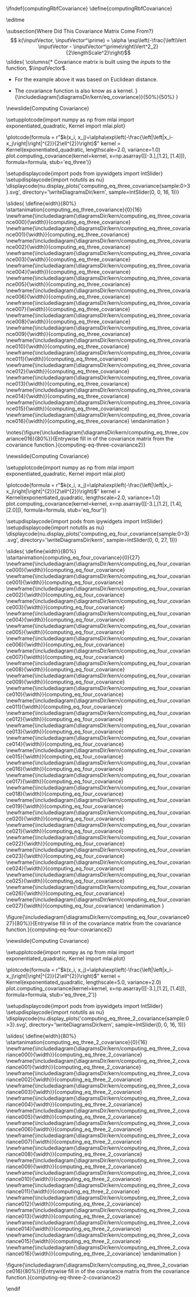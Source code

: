 \ifndef{computingRbfCovariance}
\define{computingRbfCovariance}

\editme

\subsection{Where Did This Covariance Matrix Come From?}
$$
k(\inputVector, \inputVector^\prime) = \alpha \exp\left(-\frac{\left\Vert \inputVector - \inputVector^\prime\right\Vert^2_2}{2\lengthScale^2}\right)$$
\slides{
\columns{* Covariance matrix is built using the *inputs* to the function, $\inputVector$.

* For the example above it was based on Euclidean distance.

* The covariance function is also know as a kernel.
}{\includediagram{\diagramsDir/kern/eq_covariance}}{50%}{50%}
}

\newslide{Computing Covariance}

\setupplotcode{import numpy as np
from mlai import exponentiated_quadratic, Kernel
import mlai.plot}

\plotcode{formula = r"$k(x_i, x_j)=\alpha\exp\left(-\frac{\left|\left|x_i-x_j\right|\right|^{2}}{2\ell^{2}}\right)$"
kernel = Kernel(exponentiated_quadratic, lengthscale=2.0, variance=1.0)
plot.computing_covariance(kernel=kernel, x=np.asarray([[-3.],[1.2], [1.4]]), 
                          formula=formula,
						  stub='eq_three')}


\setupdisplaycode{import pods
from ipywidgets import IntSlider}
\setupdisplaycode{import notutils as nu}
\displaycode{nu.display_plots('computing_eq_three_covariance{sample:0>3}.svg', 
                            directory='\writeDiagramsDir/kern', 
							sample=IntSlider(0, 0, 16, 1))}

\slides{
\define{width}{80%}
\startanimation{computing_eq_three_covariance}{0}{16}
\newframe{\includediagram{\diagramsDir/kern/computing_eq_three_covariance000}{\width}}{computing_eq_three_covariance}
\newframe{\includediagram{\diagramsDir/kern/computing_eq_three_covariance001}{\width}}{computing_eq_three_covariance}
\newframe{\includediagram{\diagramsDir/kern/computing_eq_three_covariance002}{\width}}{computing_eq_three_covariance}
\newframe{\includediagram{\diagramsDir/kern/computing_eq_three_covariance003}{\width}}{computing_eq_three_covariance}
\newframe{\includediagram{\diagramsDir/kern/computing_eq_three_covariance004}{\width}}{computing_eq_three_covariance}
\newframe{\includediagram{\diagramsDir/kern/computing_eq_three_covariance005}{\width}}{computing_eq_three_covariance}
\newframe{\includediagram{\diagramsDir/kern/computing_eq_three_covariance006}{\width}}{computing_eq_three_covariance}
\newframe{\includediagram{\diagramsDir/kern/computing_eq_three_covariance007}{\width}}{computing_eq_three_covariance}
\newframe{\includediagram{\diagramsDir/kern/computing_eq_three_covariance008}{\width}}{computing_eq_three_covariance}
\newframe{\includediagram{\diagramsDir/kern/computing_eq_three_covariance009}{\width}}{computing_eq_three_covariance}
\newframe{\includediagram{\diagramsDir/kern/computing_eq_three_covariance010}{\width}}{computing_eq_three_covariance}
\newframe{\includediagram{\diagramsDir/kern/computing_eq_three_covariance011}{\width}}{computing_eq_three_covariance}
\newframe{\includediagram{\diagramsDir/kern/computing_eq_three_covariance012}{\width}}{computing_eq_three_covariance}
\newframe{\includediagram{\diagramsDir/kern/computing_eq_three_covariance013}{\width}}{computing_eq_three_covariance}
\newframe{\includediagram{\diagramsDir/kern/computing_eq_three_covariance014}{\width}}{computing_eq_three_covariance}
\newframe{\includediagram{\diagramsDir/kern/computing_eq_three_covariance015}{\width}}{computing_eq_three_covariance}
\newframe{\includediagram{\diagramsDir/kern/computing_eq_three_covariance016}{\width}}{computing_eq_three_covariance}
\endanimation
}

\notes{\figure{\includediagram{\diagramsDir/kern/computing_eq_three_covariance016}{80%}}{Entrywise fill in of the covariance matrix from the covariance function.}{computing-eq-three-covariance2}}


\newslide{Computing Covariance}

\setupplotcode{import numpy as np
from mlai import exponentiated_quadratic, Kernel
import mlai.plot}

\plotcode{formula = r"$k(x_i, x_j)=\alpha\exp\left(-\frac{\left|\left|x_i-x_j\right|\right|^{2}}{2\ell^{2}}\right)$"
kernel = Kernel(exponentiated_quadratic, lengthscale=2.0, variance=1.0)
plot.computing_covariance(kernel=kernel, x=np.asarray([[-3.],[1.2], [1.4], [2.0]]), 
                          formula=formula,
						  stub='eq_four')}


\setupdisplaycode{import pods
from ipywidgets import IntSlider}
\setupdisplaycode{import notutils as nu}
\displaycode{nu.display_plots('computing_eq_four_covariance{sample:0>3}.svg', 
                            directory='\writeDiagramsDir/kern', 
							sample=IntSlider(0, 0, 27, 1))}

\slides{
\define{width}{80%}
\startanimation{computing_eq_four_covariance}{0}{27}
\newframe{\includediagram{\diagramsDir/kern/computing_eq_four_covariance000}{\width}}{computing_eq_four_covariance}
\newframe{\includediagram{\diagramsDir/kern/computing_eq_four_covariance001}{\width}}{computing_eq_four_covariance}
\newframe{\includediagram{\diagramsDir/kern/computing_eq_four_covariance002}{\width}}{computing_eq_four_covariance}
\newframe{\includediagram{\diagramsDir/kern/computing_eq_four_covariance003}{\width}}{computing_eq_four_covariance}
\newframe{\includediagram{\diagramsDir/kern/computing_eq_four_covariance004}{\width}}{computing_eq_four_covariance}
\newframe{\includediagram{\diagramsDir/kern/computing_eq_four_covariance005}{\width}}{computing_eq_four_covariance}
\newframe{\includediagram{\diagramsDir/kern/computing_eq_four_covariance006}{\width}}{computing_eq_four_covariance}
\newframe{\includediagram{\diagramsDir/kern/computing_eq_four_covariance007}{\width}}{computing_eq_four_covariance}
\newframe{\includediagram{\diagramsDir/kern/computing_eq_four_covariance008}{\width}}{computing_eq_four_covariance}
\newframe{\includediagram{\diagramsDir/kern/computing_eq_four_covariance009}{\width}}{computing_eq_four_covariance}
\newframe{\includediagram{\diagramsDir/kern/computing_eq_four_covariance010}{\width}}{computing_eq_four_covariance}
\newframe{\includediagram{\diagramsDir/kern/computing_eq_four_covariance011}{\width}}{computing_eq_four_covariance}
\newframe{\includediagram{\diagramsDir/kern/computing_eq_four_covariance012}{\width}}{computing_eq_four_covariance}
\newframe{\includediagram{\diagramsDir/kern/computing_eq_four_covariance013}{\width}}{computing_eq_four_covariance}
\newframe{\includediagram{\diagramsDir/kern/computing_eq_four_covariance014}{\width}}{computing_eq_four_covariance}
\newframe{\includediagram{\diagramsDir/kern/computing_eq_four_covariance015}{\width}}{computing_eq_four_covariance}
\newframe{\includediagram{\diagramsDir/kern/computing_eq_four_covariance016}{\width}}{computing_eq_four_covariance}
\newframe{\includediagram{\diagramsDir/kern/computing_eq_four_covariance017}{\width}}{computing_eq_four_covariance}
\newframe{\includediagram{\diagramsDir/kern/computing_eq_four_covariance018}{\width}}{computing_eq_four_covariance}
\newframe{\includediagram{\diagramsDir/kern/computing_eq_four_covariance019}{\width}}{computing_eq_four_covariance}
\newframe{\includediagram{\diagramsDir/kern/computing_eq_four_covariance020}{\width}}{computing_eq_four_covariance}
\newframe{\includediagram{\diagramsDir/kern/computing_eq_four_covariance021}{\width}}{computing_eq_four_covariance}
\newframe{\includediagram{\diagramsDir/kern/computing_eq_four_covariance022}{\width}}{computing_eq_four_covariance}
\newframe{\includediagram{\diagramsDir/kern/computing_eq_four_covariance023}{\width}}{computing_eq_four_covariance}
\newframe{\includediagram{\diagramsDir/kern/computing_eq_four_covariance024}{\width}}{computing_eq_four_covariance}
\newframe{\includediagram{\diagramsDir/kern/computing_eq_four_covariance025}{\width}}{computing_eq_four_covariance}
\newframe{\includediagram{\diagramsDir/kern/computing_eq_four_covariance026}{\width}}{computing_eq_four_covariance}
\newframe{\includediagram{\diagramsDir/kern/computing_eq_four_covariance027}{\width}}{computing_eq_four_covariance}
\endanimation
}

\figure{\includediagram{\diagramsDir/kern/computing_eq_four_covariance027}{80%}}{Entrywise fill in of the covariance matrix from the covariance function.}{computing-eq-four-covariance2}

\newslide{Computing Covariance}

\setupplotcode{import numpy as np
from mlai import exponentiated_quadratic, Kernel
import mlai.plot}

\plotcode{formula = r"$k(x_i, x_j)=\alpha\exp\left(-\frac{\left|\left|x_i-x_j\right|\right|^{2}}{2\ell^{2}}\right)$"
kernel = Kernel(exponentiated_quadratic, lengthscale=5.0, variance=2.0)
plot.computing_covariance(kernel=kernel, x=np.asarray([[-3.],[1.2], [1.4]]), 
                          formula=formula,
						  stub='eq_three_2')}


\setupdisplaycode{import pods
from ipywidgets import IntSlider}
\setupdisplaycode{import notutils as nu}
\displaycode{nu.display_plots('computing_eq_three_2_covariance{sample:0>3}.svg', 
                            directory='\writeDiagramsDir/kern', 
							sample=IntSlider(0, 0, 16, 1))}

\slides{
\define{width}{80%}
\startanimation{computing_eq_three_2_covariance}{0}{16}
\newframe{\includediagram{\diagramsDir/kern/computing_eq_three_2_covariance000}{\width}}{computing_eq_three_2_covariance}
\newframe{\includediagram{\diagramsDir/kern/computing_eq_three_2_covariance001}{\width}}{computing_eq_three_2_covariance}
\newframe{\includediagram{\diagramsDir/kern/computing_eq_three_2_covariance002}{\width}}{computing_eq_three_2_covariance}
\newframe{\includediagram{\diagramsDir/kern/computing_eq_three_2_covariance003}{\width}}{computing_eq_three_2_covariance}
\newframe{\includediagram{\diagramsDir/kern/computing_eq_three_2_covariance004}{\width}}{computing_eq_three_2_covariance}
\newframe{\includediagram{\diagramsDir/kern/computing_eq_three_2_covariance005}{\width}}{computing_eq_three_2_covariance}
\newframe{\includediagram{\diagramsDir/kern/computing_eq_three_2_covariance006}{\width}}{computing_eq_three_2_covariance}
\newframe{\includediagram{\diagramsDir/kern/computing_eq_three_2_covariance007}{\width}}{computing_eq_three_2_covariance}
\newframe{\includediagram{\diagramsDir/kern/computing_eq_three_2_covariance008}{\width}}{computing_eq_three_2_covariance}
\newframe{\includediagram{\diagramsDir/kern/computing_eq_three_2_covariance009}{\width}}{computing_eq_three_2_covariance}
\newframe{\includediagram{\diagramsDir/kern/computing_eq_three_2_covariance010}{\width}}{computing_eq_three_2_covariance}
\newframe{\includediagram{\diagramsDir/kern/computing_eq_three_2_covariance011}{\width}}{computing_eq_three_2_covariance}
\newframe{\includediagram{\diagramsDir/kern/computing_eq_three_2_covariance012}{\width}}{computing_eq_three_2_covariance}
\newframe{\includediagram{\diagramsDir/kern/computing_eq_three_2_covariance013}{\width}}{computing_eq_three_2_covariance}
\newframe{\includediagram{\diagramsDir/kern/computing_eq_three_2_covariance014}{\width}}{computing_eq_three_2_covariance}
\newframe{\includediagram{\diagramsDir/kern/computing_eq_three_2_covariance015}{\width}}{computing_eq_three_2_covariance}
\newframe{\includediagram{\diagramsDir/kern/computing_eq_three_2_covariance016}{\width}}{computing_eq_three_2_covariance}
\endanimation
}

\figure{\includediagram{\diagramsDir/kern/computing_eq_three_2_covariance016}{80%}}{Entrywise fill in of the covariance matrix from the covariance function.}{computing-eq-three-2-covariance2}

\endif
